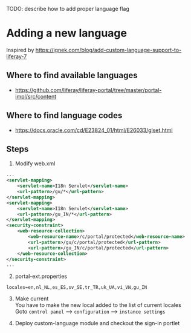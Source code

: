 TODO: describe how to add proper language flag

# Adding a new language
Inspired by https://ignek.com/blog/add-custom-language-support-to-liferay-7  

## Where to find available languages
- https://github.com/liferay/liferay-portal/tree/master/portal-impl/src/content

## Where to find language codes
- https://docs.oracle.com/cd/E23824_01/html/E26033/glset.html


## Steps
1. Modify web.xml
```xml
...
<servlet-mapping>
    <servlet-name>I18n Servlet</servlet-name>
    <url-pattern>/gu/*</url-pattern>
</servlet-mapping>
<servlet-mapping>
    <servlet-name>I18n Servlet</servlet-name>
    <url-pattern>/gu_IN/*</url-pattern>
</servlet-mapping>
<security-constraint>
    <web-resource-collection>
        <web-resource-name>/c/portal/protected</web-resource-name>
        <url-pattern>/gu/c/portal/protected</url-pattern>
        <url-pattern>/gu_IN/c/portal/protected</url-pattern>
    </web-resource-collection>
</security-constraint>    
...
```
2. portal-ext.properties
```properties
locales=en,nl_NL,es_ES,sv_SE,tr_TR,uk_UA,vi_VN,gu_IN
```

3. Make current  
You have to make the new local added to the list of current locales  
Goto `control panel` --> `configuration` --> `instance settings`  

4. Deploy custom-language module and checkout the sign-in portlet